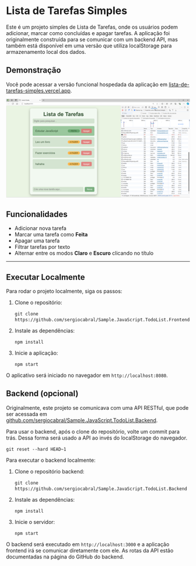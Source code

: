 # Lista de Tarefas Simples

Este é um projeto simples de Lista de Tarefas, onde os usuários podem adicionar, marcar como concluídas e apagar tarefas. A aplicação foi originalmente construída para se comunicar com um backend API, mas também está disponível em uma versão que utiliza localStorage para armazenamento local dos dados. 

## Demonstração

Você pode acessar a versão funcional hospedada da aplicação em [lista-de-tarefas-simples.vercel.app](https://lista-de-tarefas-simples.vercel.app/).

![Lista de Tarefas](./assets/frontend.png)

## Funcionalidades

- Adicionar nova tarefa
- Marcar uma tarefa como **Feita**
- Apagar uma tarefa
- Filtrar tarefas por texto
- Alternar entre os modos **Claro** e **Escuro** clicando no título

---

## Executar Localmente

Para rodar o projeto localmente, siga os passos:

1. Clone o repositório:
   ```
   git clone https://github.com/sergiocabral/Sample.JavaScript.TodoList.Frontend
   ```

2. Instale as dependências:
   ```
   npm install
   ```

3. Inicie a aplicação:
   ```
   npm start
   ```

O aplicativo será iniciado no navegador em `http://localhost:8080`.

## Backend (opcional)

Originalmente, este projeto se comunicava com uma API RESTful, que pode ser acessada em [github.com/sergiocabral/Sample.JavaScript.TodoList.Backend](https://github.com/sergiocabral/Sample.JavaScript.TodoList.Backend).

Para usar o backend, após o clone do repositório, volte um commit para trás. Dessa forma será usado a API ao invés do localStorage do navegador.

```
git reset --hard HEAD~1
```

Para executar o backend localmente:

1. Clone o repositório backend:
   ```
   git clone https://github.com/sergiocabral/Sample.JavaScript.TodoList.Backend
   ```

2. Instale as dependências:
   ```
   npm install
   ```

3. Inicie o servidor:
   ```
   npm start
   ```

O backend será executado em `http://localhost:3000` e a aplicação frontend irá se comunicar diretamente com ele. As rotas da API estão documentadas na página do GitHub do backend.